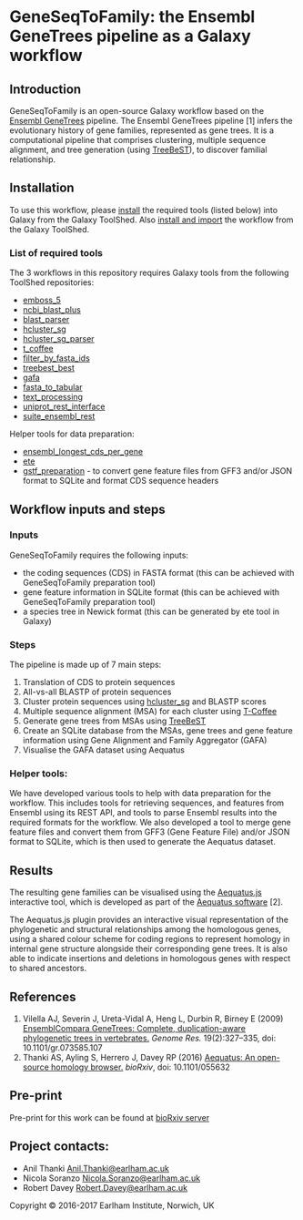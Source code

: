 # GeneSeqToFamily: the Ensembl GeneTrees pipeline as a Galaxy workflow


## Introduction

GeneSeqToFamily is an open-source Galaxy workflow based on the [Ensembl GeneTrees](http://www.ensembl.org/info/genome/compara/homology_method.html) pipeline. The Ensembl GeneTrees pipeline [1] infers the evolutionary history of gene families, represented as gene trees. It is a computational pipeline that comprises clustering, multiple sequence alignment, and tree generation (using [TreeBeST](http://treesoft.sourceforge.net/treebest.shtml)), to discover familial relationship.

## Installation 

To use this workflow, please [install](https://galaxyproject.org/admin/tools/add-tool-from-toolshed-tutorial/) the required tools (listed below) into Galaxy from the Galaxy ToolShed. Also [install and import](https://galaxyproject.org/toolshed/workflow-sharing/#finding-workflows-in-toolshed-repositories) the workflow from the Galaxy ToolShed. 

### List of required tools
The 3 workflows in this repository requires Galaxy tools from the following ToolShed repositories:

* [emboss_5](https://toolshed.g2.bx.psu.edu/view/devteam/emboss_5/)
* [ncbi_blast_plus](https://toolshed.g2.bx.psu.edu/view/devteam/ncbi_blast_plus/) 
* [blast_parser](https://toolshed.g2.bx.psu.edu/view/earlhaminst/blast_parser/)
* [hcluster_sg](https://toolshed.g2.bx.psu.edu/view/earlhaminst/hcluster_sg/)
* [hcluster_sg_parser](https://toolshed.g2.bx.psu.edu/view/earlhaminst/hcluster_sg_parser/)
* [t_coffee](https://toolshed.g2.bx.psu.edu/view/earlhaminst/t_coffee/) 
* [filter_by_fasta_ids](https://toolshed.g2.bx.psu.edu/view/galaxyp/filter_by_fasta_ids/)
* [treebest_best](https://toolshed.g2.bx.psu.edu/view/earlhaminst/treebest_best)
* [gafa](https://toolshed.g2.bx.psu.edu/view/earlhaminst/gafa/)
* [fasta_to_tabular](https://toolshed.g2.bx.psu.edu/view/devteam/fasta_to_tabular/)
* [text_processing](https://toolshed.g2.bx.psu.edu/view/bgruening/text_processing/)
* [uniprot_rest_interface](https://toolshed.g2.bx.psu.edu/view/bgruening/uniprot_rest_interface/)
* [suite_ensembl_rest](https://toolshed.g2.bx.psu.edu/view/earlhaminst/suite_ensembl_rest/)

Helper tools for data preparation:

* [ensembl_longest_cds_per_gene](https://toolshed.g2.bx.psu.edu/view/earlhaminst/ensembl_longest_cds_per_gene/)
* [ete](https://toolshed.g2.bx.psu.edu/view/earlhaminst/ete/)
* [gstf_preparation](https://toolshed.g2.bx.psu.edu/view/earlhaminst/gstf_preparation/) - to convert gene feature files from GFF3 and/or JSON format to SQLite and format CDS sequence headers


## Workflow inputs and steps

### Inputs
GeneSeqToFamily requires the following inputs:

* the coding sequences (CDS) in FASTA format (this can be achieved with GeneSeqToFamily preparation tool)
* gene feature information in SQLite format (this can be achieved with GeneSeqToFamily preparation tool)
* a species tree in Newick format (this can be generated by ete tool in Galaxy)

### Steps

The pipeline is made up of 7 main steps:

1. Translation of CDS to protein sequences
2. All-vs-all BLASTP of protein sequences
3. Cluster protein sequences using [hcluster_sg](https://github.com/douglasgscofield/hcluster) and BLASTP scores
4. Multiple sequence alignment (MSA) for each cluster using [T-Coffee](http://www.tcoffee.org/Projects/tcoffee/)
5. Generate gene trees from MSAs using [TreeBeST](http://treesoft.sourceforge.net/treebest.shtml)
6. Create an SQLite database from the MSAs, gene trees and gene feature information using Gene Alignment and Family Aggregator (GAFA)
7. Visualise the GAFA dataset using Aequatus


### Helper tools:

We have developed various tools to help with data preparation for the workflow. This includes tools for retrieving sequences, and features from Ensembl using its REST API, and tools to parse Ensembl results into the required formats for the workflow. We also developed a tool to merge gene feature files and convert them from GFF3 (Gene Feature File) and/or JSON format to SQLite, which is then used to generate the Aequatus dataset.


## Results

The resulting gene families can be visualised using the [Aequatus.js](https://github.com/TGAC/aequatus.js) interactive tool, which is developed as part of the [Aequatus software](https://github.com/TGAC/aequatus) [2].

The Aequatus.js plugin provides an interactive visual representation of the phylogenetic and structural relationships among the homologous genes, using a shared colour scheme for coding regions to represent homology in internal gene structure alongside their corresponding gene trees. It is also able to indicate insertions and deletions in homologous genes with respect to shared ancestors.




## References

1. Vilella AJ, Severin J, Ureta-Vidal A, Heng L, Durbin R, Birney E (2009) [EnsemblCompara GeneTrees: Complete, duplication-aware phylogenetic trees in vertebrates.](http://genome.cshlp.org/content/19/2/327) *Genome Res.* 19(2):327–335, doi: 10.1101/gr.073585.107
2. Thanki AS, Ayling S, Herrero J, Davey RP (2016) [Aequatus: An open-source homology browser.](http://biorxiv.org/content/early/2016/06/01/055632) *bioRxiv*, doi: 10.1101/055632

## Pre-print

Pre-print for this work can be found at [bioRxiv server](http://biorxiv.org/content/early/2017/04/19/096529)

## Project contacts:

* Anil Thanki <Anil.Thanki@earlham.ac.uk>
* Nicola Soranzo <Nicola.Soranzo@earlham.ac.uk>
* Robert Davey <Robert.Davey@earlham.ac.uk>

Copyright &copy; 2016-2017 Earlham Institute, Norwich, UK
